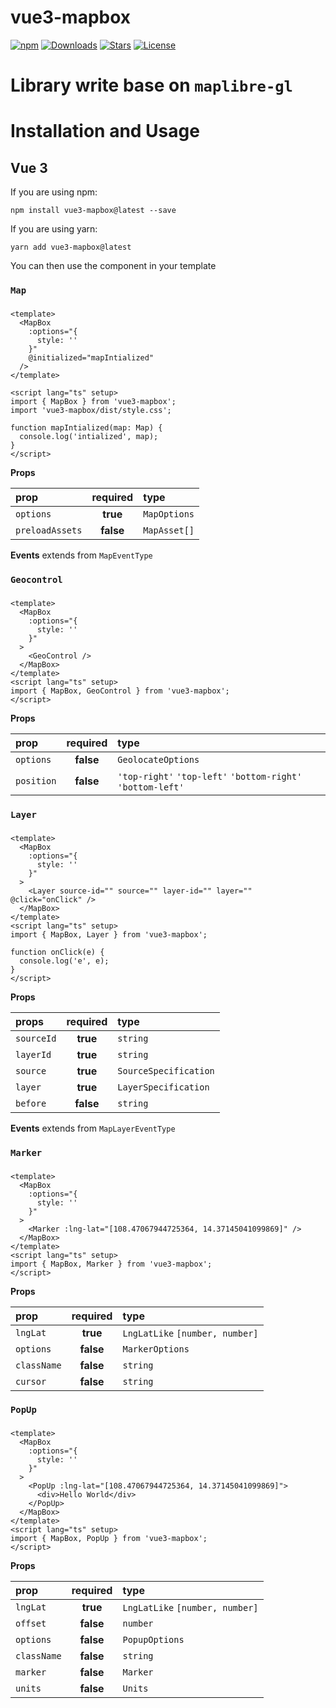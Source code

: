 # vue3-mapbox

[![npm](https://img.shields.io/npm/v/vue3-mapbox)](https://www.npmjs.com/package/vue3-mapbox) [![Downloads](https://img.shields.io/npm/dt/vue3-mapbox)](https://www.npmjs.com/package/vue3-mapbox) [![Stars](https://img.shields.io/github/stars/danh121097/vue-mapbox-gl?style=flat-square)](https://github.com/danh121097/vue-mapbox-gl/stargazers) [![License](https://img.shields.io/npm/l/vue3-mapbox)](https://github.com/danh121097/vue-mapbox-gl/blob/main/LICENSE.md)

# Library write base on `maplibre-gl`

# Installation and Usage

## Vue 3

If you are using npm:

```shell
npm install vue3-mapbox@latest --save
```

If you are using yarn:

```shell
yarn add vue3-mapbox@latest
```

You can then use the component in your template

### **`Map`**

###

```vue
<template>
  <MapBox
    :options="{
      style: ''
    }"
    @initialized="mapIntialized"
  />
</template>

<script lang="ts" setup>
import { MapBox } from 'vue3-mapbox';
import 'vue3-mapbox/dist/style.css';

function mapIntialized(map: Map) {
  console.log('intialized', map);
}
</script>
```

**Props**

| prop            | required  | type         |
| :-------------- | :-------: | :----------- |
| `options`       | **true**  | `MapOptions` |
| `preloadAssets` | **false** | `MapAsset[]` |

**Events**
extends from `MapEventType`

### **`Geocontrol`**

###

```vue
<template>
  <MapBox
    :options="{
      style: ''
    }"
  >
    <GeoControl />
  </MapBox>
</template>
<script lang="ts" setup>
import { MapBox, GeoControl } from 'vue3-mapbox';
</script>
```

**Props**

| prop       | required  | type                                                        |
| :--------- | :-------: | :---------------------------------------------------------- |
| `options`  | **false** | `GeolocateOptions`                                          |
| `position` | **false** | `'top-right'` `'top-left'` `'bottom-right'` `'bottom-left'` |

### **`Layer`**

###

```vue
<template>
  <MapBox
    :options="{
      style: ''
    }"
  >
    <Layer source-id="" source="" layer-id="" layer="" @click="onClick" />
  </MapBox>
</template>
<script lang="ts" setup>
import { MapBox, Layer } from 'vue3-mapbox';

function onClick(e) {
  console.log('e', e);
}
</script>
```

**Props**

| props      | required  | type                  |
| :--------- | :-------: | :-------------------- |
| `sourceId` | **true**  | `string`              |
| `layerId`  | **true**  | `string`              |
| `source`   | **true**  | `SourceSpecification` |
| `layer`    | **true**  | `LayerSpecification`  |
| `before`   | **false** | `string`              |

**Events**
extends from `MapLayerEventType`

### **`Marker`**

###

```vue
<template>
  <MapBox
    :options="{
      style: ''
    }"
  >
    <Marker :lng-lat="[108.47067944725364, 14.37145041099869]" />
  </MapBox>
</template>
<script lang="ts" setup>
import { MapBox, Marker } from 'vue3-mapbox';
</script>
```

**Props**

| prop        | required  | type                            |
| :---------- | :-------: | :------------------------------ |
| `lngLat`    | **true**  | `LngLatLike` `[number, number]` |
| `options`   | **false** | `MarkerOptions`                 |
| `className` | **false** | `string`                        |
| `cursor`    | **false** | `string`                        |

### **`PopUp`**

###

```vue
<template>
  <MapBox
    :options="{
      style: ''
    }"
  >
    <PopUp :lng-lat="[108.47067944725364, 14.37145041099869]">
      <div>Hello World</div>
    </PopUp>
  </MapBox>
</template>
<script lang="ts" setup>
import { MapBox, PopUp } from 'vue3-mapbox';
</script>
```

**Props**

| prop        | required  | type                            |
| :---------- | :-------: | :------------------------------ |
| `lngLat`    | **true**  | `LngLatLike` `[number, number]` |
| `offset`    | **false** | `number`                        |
| `options`   | **false** | `PopupOptions`                  |
| `className` | **false** | `string`                        |
| `marker`    | **false** | `Marker`                        |
| `units`     | **false** | `Units`                         |
